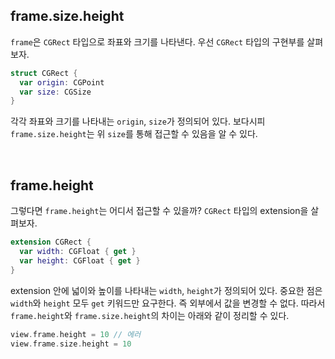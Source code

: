 ## frame.size.height
`frame`은 `CGRect` 타입으로 좌표와 크기를 나타낸다. 우선 `CGRect` 타입의 구현부를 살펴보자.

```swift
struct CGRect {
  var origin: CGPoint
  var size: CGSize
}
```

각각 좌표와 크기를 나타내는 `origin`, `size`가 정의되어 있다. 보다시피 `frame.size.height`는 위 `size`를 통해 접근할 수 있음을 알 수 있다. 

&nbsp;
## frame.height
그렇다면 `frame.height`는 어디서 접근할 수 있을까? `CGRect` 타입의 extension을 살펴보자.

```swift
extension CGRect {
  var width: CGFloat { get }
  var height: CGFloat { get }
}
```

extension 안에 넓이와 높이를 나타내는 `width`, `height`가 정의되어 있다. 중요한 점은 `width`와 `height` 모두 `get` 키워드만 요구한다. 즉 외부에서 값을 변경할 수 없다. 따라서 `frame.height`와 `frame.size.height`의 차이는 아래와 같이 정리할 수 있다.

```swift
view.frame.height = 10 // 에러
view.frame.size.height = 10
```